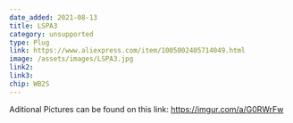 ```yaml
---
date_added: 2021-08-13
title: LSPA3
category: unsupported
type: Plug
link: https://www.aliexpress.com/item/1005002405714049.html
image: /assets/images/LSPA3.jpg
link2: 
link3: 
chip: WB2S
---
```


Aditional Pictures can be found on this link: https://imgur.com/a/G0RWrFw
